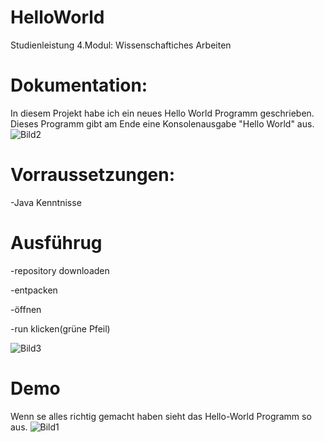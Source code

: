 # HelloWorld

Studienleistung 4.Modul: Wissenschaftiches Arbeiten

# Dokumentation:
In diesem Projekt habe ich ein neues Hello World Programm geschrieben.
Dieses Programm gibt am Ende eine Konsolenausgabe "Hello World" aus.
![Bild2](https://user-images.githubusercontent.com/76431192/102872300-d01b2380-443f-11eb-892d-c08688e01f37.PNG)

# Vorraussetzungen:
-Java Kenntnisse 

# Ausführug
-repository downloaden

-entpacken

-öffnen

-run klicken(grüne Pfeil)

![Bild3](https://user-images.githubusercontent.com/76431192/102872783-80892780-4440-11eb-88f7-298f1d419baf.PNG)

# Demo
Wenn se alles richtig gemacht haben sieht das Hello-World Programm so aus.
![Bild1](https://user-images.githubusercontent.com/76431192/102872152-a2ce7580-443f-11eb-9875-db8cdf76346f.PNG)

